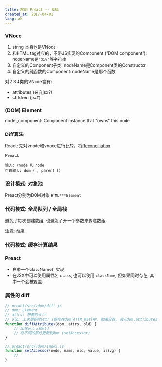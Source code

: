 ```yaml
---
title: 解剖 Preact -- 草稿
created_at: 2017-04-01
lang: zh
---
```


### VNode

1. string 本身也是VNode
2. 和HTML tag对应的，不带JS实现的Component ("DOM component"): nodeName是`"div"`等字符串
3. 自定义的Component子类: nodeName是Component类的Constructor
4. 自定义的纯函数的Component: nodeName是那个函数

对2 3 4类的VNode含有:

- attributes (来自jsx?)
- children (jsx?)

### (DOM) Element

node._component: Component instance that "owns" this node

### Diff算法

React: 先对vnode和vnode进行比较，将[Reconciliation](https://facebook.github.io/react/docs/reconciliation.html)

Preact:

```text
输入: vnode 和 node
可选输入: dom (), parent ()

```

### 设计模式: 对象池

Preact分别为DOM对象 `HTML***Element`


### 代码模式: 全局队列 / 全局栈


避免了每次创建数组, 也避免了开一个参数来传递数组.


注意: 如果


### 代码模式: 缓存计算结果



### Preact

- 自带一个className() 实现
- 在JSX中可以使用属性名 `class`, 也可以使用 `className`, 但如果同时存在, 其中一个会被覆盖.

### 属性的 diff

```js
// preact/src/vdom/diff.js
// dom: Element
// attrs: 想要的attr
// old: 上次更新时attr (保存在dom[ATTR_KEY]中, 如果没有, 会从dom.attributes ("Content attribute") 创建一个)
function diffAttributes(dom, attrs, old) {
    // 比较attrs和old
    // 将不同的部分更新到dom (setAccessor)
}

// preact/src/vdom/index.js
function setAccessor(node, name, old, value, isSvg) {
    //
}
```
